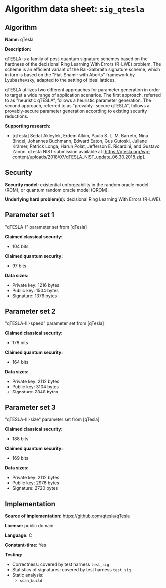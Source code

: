 Algorithm data sheet: `sig_qtesla`
==================================

Algorithm
---------

**Name:** qTesla

**Description:**

qTESLA is a family of post-quantum signature schemes based on the hardness of the decisional Ring Learning With Errors (R-LWE) problem. The scheme is an efficient variant of the Bai-Galbraith signature scheme, which in turn is based on the "Fiat-Shamir with Aborts" framework by Lyubashevsky, adapted to the setting of ideal lattices.

qTESLA utilizes two different approaches for parameter generation in order to target a wide range of application scenarios. The first approach, referred to as "heuristic qTESLA", follows a heuristic parameter generation. The second approach, referred to as "provably- secure qTESLA", follows a provably-secure parameter generation according to existing security reductions.

**Supporting research:**
- [qTesla] Sedat Akleylek, Erdem Alkim, Paulo S. L. M. Barreto, Nina Bindel, Johannes Buchmann, Edward Eaton, Gus Gutoski, Juliane Krämer, Patrick Longa, Harun Polat, Jefferson E. Ricardini, and Gustavo Zanon. qTesta NIST submission available at [https://qtesla.org/wp-content/uploads/2018/07/qTESLA_NIST_update_06.30.2018.zip].

Security
--------

**Security model:** existential unforgeability in the random oracle model (ROM), or quantum random oracle model (QROM).

**Underlying hard problem(s):** decisional Ring Learning With Errors (R-LWE).


Parameter set 1
---------------

"qTESLA-I" parameter set from [qTesla]

**Claimed classical security:** 

- 104 bits

**Claimed quantum security:** 

- 97 bits

**Data sizes:** 

- Private key: 1216 bytes
- Public key: 1504 bytes
- Signature: 1376 bytes

Parameter set 2
---------------

"qTESLA-III-speed" parameter set from [qTesla]

**Claimed classical security:** 

- 178 bits

**Claimed quantum security:** 

- 164 bits

**Data sizes:** 

- Private key: 2112 bytes
- Public key: 3104 bytes
- Signature: 2848 bytes

Parameter set 3
---------------

"qTESLA-III-size" parameter set from [qTesla]

**Claimed classical security:** 

- 188 bits

**Claimed quantum security:** 

- 169 bits

**Data sizes:** 

- Private key: 2112 bytes
- Public key: 2976 bytes
- Signature: 2720 bytes

Implementation
--------------

**Source of implementation:** https://github.com/qtesla/qTesla

**License:** public domain

**Language:** C

**Constant-time:** Yes

**Testing:**

- Correctness: covered by test harness `test_sig`
- Statistics of signatures: covered by test harness `test_sig`
- Static analysis:
	- `scan_build`

